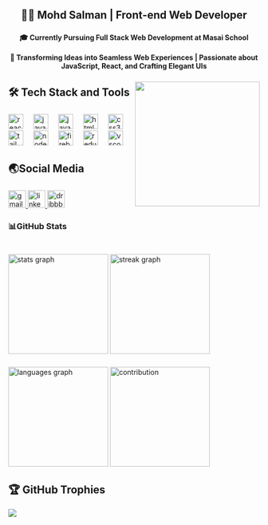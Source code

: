 <br clear="both">

<h2 align="center">👨‍💻 Mohd Salman | Front-end Web Developer</h2>

###

<h4 align="center">🎓 Currently Pursuing Full Stack Web Development at Masai School<br><br>🚀 Transforming Ideas into Seamless Web Experiences | Passionate about JavaScript, React, and Crafting Elegant UIs</h4>

###

<img align="right" height="250" src="https://cdn.dribbble.com/users/1162077/screenshots/3848914/media/320984a9ca58b3c73274c9259ecf6de8.gif"  />

###

<h2 align="left">🛠️ Tech Stack and Tools</h2>

###

<div align="left">
  <img src="https://cdn.jsdelivr.net/gh/devicons/devicon/icons/react/react-original-wordmark.svg" height="30" alt="react logo"  />
  <img width="12" />
  <img src="https://cdn.jsdelivr.net/gh/devicons/devicon/icons/javascript/javascript-plain.svg" height="30" alt="javascript logo"  />
  <img width="12" />
  <img src="https://cdn.jsdelivr.net/gh/devicons/devicon/icons/java/java-original.svg" height="30" alt="java logo"  />
  <img width="12" />
  <img src="https://cdn.jsdelivr.net/gh/devicons/devicon/icons/html5/html5-plain.svg" height="30" alt="html5 logo"  />
  <img width="12" />
  <img src="https://cdn.jsdelivr.net/gh/devicons/devicon/icons/css3/css3-plain.svg" height="30" alt="css3 logo"  />
  <img width="12" />
  <img src="https://cdn.jsdelivr.net/gh/devicons/devicon/icons/tailwindcss/tailwindcss-plain.svg" height="30" alt="tailwindcss logo"  />
  <img width="12" />
  <img src="https://cdn.jsdelivr.net/gh/devicons/devicon/icons/nodejs/nodejs-original.svg" height="30" alt="nodejs logo"  />
  <img width="12" />
  <img src="https://cdn.jsdelivr.net/gh/devicons/devicon/icons/firebase/firebase-plain-wordmark.svg" height="30" alt="firebase logo"  />
  <img width="12" />
  <img src="https://cdn.jsdelivr.net/gh/devicons/devicon/icons/redux/redux-original.svg" height="30" alt="redux logo"  />
  <img width="12" />
  <img src="https://cdn.jsdelivr.net/gh/devicons/devicon/icons/vscode/vscode-original.svg" height="30" alt="vscode logo"  />
</div>

###

<h2 align="left">🌏Social Media</h2>

###

<div align="left">
  <a href="salmanansari910550@gmail.com" target="_blank">
    <img src="https://img.shields.io/static/v1?message=Gmail&logo=gmail&label=&color=D14836&logoColor=white&labelColor=&style=for-the-badge" height="35" alt="gmail logo"  />
  </a>
  <a href="https://www.linkedin.com/in/mohd-salman-044599218/" target="_blank">
    <img src="https://img.shields.io/static/v1?message=LinkedIn&logo=linkedin&label=&color=0077B5&logoColor=white&labelColor=&style=for-the-badge" height="35" alt="linkedin logo"  />
  </a>
  <img src="https://img.shields.io/static/v1?message=Dribbble&logo=dribbble&label=&color=EA4C89&logoColor=white&labelColor=&style=for-the-badge" height="35" alt="dribbble logo"  />
</div>

###

<h3 align="left">📊GitHub Stats</h3>

###

<br clear="both">

<div align="left">
  <img src="https://github-readme-stats.vercel.app/api?username=Mohd-Salman-0119&hide_title=false&hide_rank=false&show_icons=true&include_all_commits=true&count_private=true&disable_animations=false&theme=tokyonight&locale=en&hide_border=false" alt="stats graph" height="200" />
  <img src="https://streak-stats.demolab.com?user=Mohd-Salman-0119&locale=en&mode=daily&theme=tokyonight&hide_border=false&border_radius=5" alt="streak graph" height="200" />
</div>

###

<div align="left">
  <img src="https://github-readme-stats.vercel.app/api/top-langs?username=Mohd-Salman-0119&locale=en&hide_title=false&layout=compact&card_width=320&langs_count=5&theme=tokyonight&hide_border=false&order=2" height="200" alt="languages graph"  />
  <img src="https://github-contributor-stats.vercel.app/api?username=Mohd-Salman-0119&limit=5&theme=tokyonight&combine_all_yearly_contributions=true" alt="contribution" height="200" />
</div>

## 🏆 GitHub Trophies
![](https://github-profile-trophy.vercel.app/?username=Mohd-Salman-0119&theme=radical&no-frame=false&no-bg=false&margin-w=4)
###



